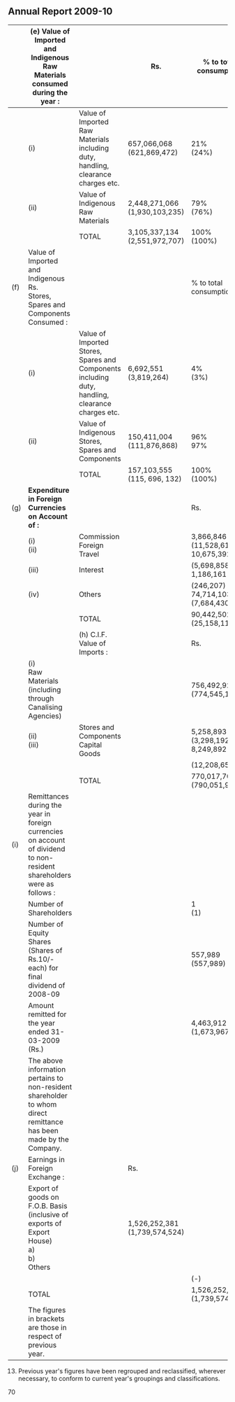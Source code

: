 ## Annual Report 2009-10

|     | (e) Value of Imported and Indigenous Raw Materials<br>consumed during the year :                                           |                                                                                                     | Rs.                              | % to total<br>consumption               |  |
|-----|----------------------------------------------------------------------------------------------------------------------------|-----------------------------------------------------------------------------------------------------|----------------------------------|-----------------------------------------|--|
|     | (i)                                                                                                                        | Value of Imported Raw Materials including duty,<br>handling, clearance charges etc.                 | 657,066,068<br>(621,869,472)     | 21%<br>(24%)                            |  |
|     | (ii)                                                                                                                       | Value of Indigenous Raw Materials                                                                   | 2,448,271,066<br>(1,930,103,235) | 79%<br>(76%)                            |  |
|     |                                                                                                                            | TOTAL                                                                                               | 3,105,337,134<br>(2,551,972,707) | 100%<br>(100%)                          |  |
| (f) | Value of Imported and Indigenous<br>Rs.<br>Stores, Spares and Components Consumed :                                        |                                                                                                     |                                  | % to total<br>consumption               |  |
|     | (i)                                                                                                                        | Value of Imported Stores, Spares and Components<br>including duty, handling, clearance charges etc. | 6,692,551<br>(3,819,264)         | 4%<br>(3%)                              |  |
|     | (ii)                                                                                                                       | Value of Indigenous Stores, Spares and Components                                                   | 150,411,004<br>(111,876,868)     | 96%<br>97%                              |  |
|     |                                                                                                                            | TOTAL                                                                                               | 157,103,555<br>(115, 696, 132)   | 100%<br>(100%)                          |  |
| (g) | <b>Expenditure in Foreign Currencies on Account of :</b>                                                                   |                                                                                                     |                                  | Rs.                                     |  |
|     | (i)<br>(ii)                                                                                                                | Commission<br>Foreign Travel                                                                        |                                  | 3,866,846<br>(11,528,619)<br>10,675,392 |  |
|     | (iii)                                                                                                                      | Interest                                                                                            |                                  | (5,698,858)<br>1,186,161                |  |
|     | (iv)                                                                                                                       | Others                                                                                              |                                  | (246,207)<br>74,714,103<br>(7,684,430)  |  |
|     |                                                                                                                            | TOTAL                                                                                               |                                  | 90,442,502<br>(25,158,114)              |  |
|     |                                                                                                                            | (h) C.I.F. Value of Imports :                                                                       |                                  | Rs.                                     |  |
|     | (i)<br>Raw Materials (including through Canalising Agencies)                                                               |                                                                                                     |                                  | 756,492,922<br>(774,545,113)            |  |
|     | (ii)<br>(iii)                                                                                                              | Stores and Components<br>Capital Goods                                                              |                                  | 5,258,893<br>(3,298,192)<br>8,249,892   |  |
|     |                                                                                                                            |                                                                                                     |                                  | (12,208,654)                            |  |
|     |                                                                                                                            | TOTAL                                                                                               |                                  | 770,017,707<br>(790,051,959)            |  |
| (i) | Remittances during the year in foreign currencies on account<br>of dividend to non-resident shareholders were as follows : |                                                                                                     |                                  |                                         |  |
|     | Number of Shareholders                                                                                                     |                                                                                                     |                                  | 1<br>(1)                                |  |
|     | Number of Equity Shares (Shares of Rs.10/- each) for final dividend of 2008-09                                             |                                                                                                     |                                  | 557,989<br>(557,989)                    |  |
|     | Amount remitted for the year ended 31-03-2009 (Rs.)                                                                        |                                                                                                     |                                  | 4,463,912<br>(1,673,967)                |  |
|     | The above information pertains to non-resident shareholder to whom<br>direct remittance has been made by the Company.      |                                                                                                     |                                  |                                         |  |
| (j) | Earnings in Foreign Exchange :                                                                                             |                                                                                                     | Rs.                              |                                         |  |
|     | Export of goods on F.O.B. Basis (inclusive of exports of Export House)<br>a)<br>b)<br>Others                               |                                                                                                     | 1,526,252,381<br>(1,739,574,524) |                                         |  |
|     |                                                                                                                            |                                                                                                     |                                  | (-)                                     |  |
|     | TOTAL                                                                                                                      |                                                                                                     |                                  | 1,526,252,381<br>(1,739,574,524)        |  |
|     | The figures in brackets are those in respect of previous year.                                                             |                                                                                                     |                                  |                                         |  |

13. Previous year's figures have been regrouped and reclassified, wherever necessary, to conform to current year's groupings and classifications.

70